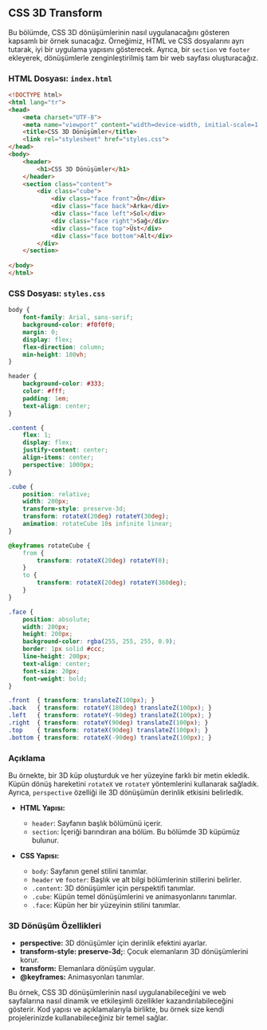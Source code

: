 ## CSS 3D Transform

Bu bölümde, CSS 3D dönüşümlerinin nasıl uygulanacağını gösteren kapsamlı bir örnek sunacağız. Örneğimiz, HTML ve CSS dosyalarını ayrı tutarak, iyi bir uygulama yapısını gösterecek. Ayrıca, bir `section` ve `footer` ekleyerek, dönüşümlerle zenginleştirilmiş tam bir web sayfası oluşturacağız.

### HTML Dosyası: `index.html`

```html
<!DOCTYPE html>
<html lang="tr">
<head>
    <meta charset="UTF-8">
    <meta name="viewport" content="width=device-width, initial-scale=1.0">
    <title>CSS 3D Dönüşümler</title>
    <link rel="stylesheet" href="styles.css">
</head>
<body>
    <header>
        <h1>CSS 3D Dönüşümler</h1>
    </header>
    <section class="content">
        <div class="cube">
            <div class="face front">Ön</div>
            <div class="face back">Arka</div>
            <div class="face left">Sol</div>
            <div class="face right">Sağ</div>
            <div class="face top">Üst</div>
            <div class="face bottom">Alt</div>
        </div>
    </section>
   
</body>
</html>
```

### CSS Dosyası: `styles.css`

```css
body {
    font-family: Arial, sans-serif;
    background-color: #f0f0f0;
    margin: 0;
    display: flex;
    flex-direction: column;
    min-height: 100vh;
}

header {
    background-color: #333;
    color: #fff;
    padding: 1em;
    text-align: center;
}

.content {
    flex: 1;
    display: flex;
    justify-content: center;
    align-items: center;
    perspective: 1000px;
}

.cube {
    position: relative;
    width: 200px;
    transform-style: preserve-3d;
    transform: rotateX(20deg) rotateY(30deg);
    animation: rotateCube 10s infinite linear;
}

@keyframes rotateCube {
    from {
        transform: rotateX(20deg) rotateY(0);
    }
    to {
        transform: rotateX(20deg) rotateY(360deg);
    }
}

.face {
    position: absolute;
    width: 200px;
    height: 200px;
    background-color: rgba(255, 255, 255, 0.9);
    border: 1px solid #ccc;
    line-height: 200px;
    text-align: center;
    font-size: 20px;
    font-weight: bold;
}

.front  { transform: translateZ(100px); }
.back   { transform: rotateY(180deg) translateZ(100px); }
.left   { transform: rotateY(-90deg) translateZ(100px); }
.right  { transform: rotateY(90deg) translateZ(100px); }
.top    { transform: rotateX(90deg) translateZ(100px); }
.bottom { transform: rotateX(-90deg) translateZ(100px); }


```

### Açıklama

Bu örnekte, bir 3D küp oluşturduk ve her yüzeyine farklı bir metin ekledik. Küpün dönüş hareketini `rotateX` ve `rotateY` yöntemlerini kullanarak sağladık. Ayrıca, `perspective` özelliği ile 3D dönüşümün derinlik etkisini belirledik.

- **HTML Yapısı:**
  - `header`: Sayfanın başlık bölümünü içerir.
  - `section`: İçeriği barındıran ana bölüm. Bu bölümde 3D küpümüz bulunur.


- **CSS Yapısı:**
  - `body`: Sayfanın genel stilini tanımlar.
  - `header` ve `footer`: Başlık ve alt bilgi bölümlerinin stillerini belirler.
  - `.content`: 3D dönüşümler için perspektifi tanımlar.
  - `.cube`: Küpün temel dönüşümlerini ve animasyonlarını tanımlar.
  - `.face`: Küpün her bir yüzeyinin stilini tanımlar.

### 3D Dönüşüm Özellikleri

- **perspective:** 3D dönüşümler için derinlik efektini ayarlar.
- **transform-style: preserve-3d;**: Çocuk elemanların 3D dönüşümlerini korur.
- **transform:** Elemanlara dönüşüm uygular.
- **@keyframes:** Animasyonları tanımlar.

Bu örnek, CSS 3D dönüşümlerinin nasıl uygulanabileceğini ve web sayfalarına nasıl dinamik ve etkileşimli özellikler kazandırılabileceğini gösterir. Kod yapısı ve açıklamalarıyla birlikte, bu örnek size kendi projelerinizde kullanabileceğiniz bir temel sağlar.